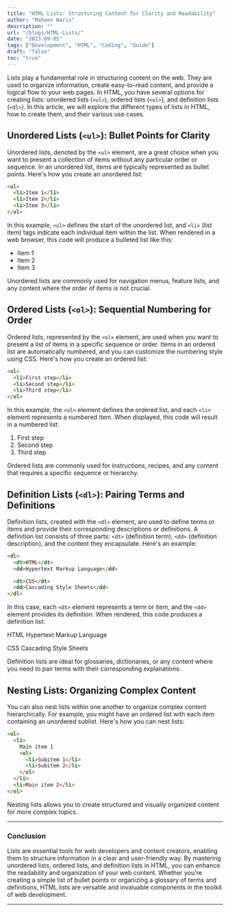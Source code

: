 ```yaml
---
title: "HTML Lists: Structuring Content for Clarity and Readability"
author: "Maheen Waris"
description: ""
url: "/blogs/HTML-Lists/"
date: "2023-09-05"
tags: ["Development", "HTML", "Coding", "Guide"]
draft: "false"
toc: "true"
---
```


Lists play a fundamental role in structuring content on the web. They are used to organize information, create easy-to-read content, and provide a logical flow to your web pages. In HTML, you have several options for creating lists: unordered lists (`<ul>`), ordered lists (`<ol>`), and definition lists (`<dl>`). In this article, we will explore the different types of lists in HTML, how to create them, and their various use cases.

## Unordered Lists (`<ul>`): Bullet Points for Clarity

Unordered lists, denoted by the `<ul>` element, are a great choice when you want to present a collection of items without any particular order or sequence. In an unordered list, items are typically represented as bullet points. Here's how you create an unordered list:

```html
<ul>
  <li>Item 1</li>
  <li>Item 2</li>
  <li>Item 3</li>
</ul>
```

In this example, `<ul>` defines the start of the unordered list, and `<li>` (list item) tags indicate each individual item within the list. When rendered in a web browser, this code will produce a bulleted list like this:

- Item 1
- Item 2
- Item 3

Unordered lists are commonly used for navigation menus, feature lists, and any content where the order of items is not crucial.

## Ordered Lists (`<ol>`): Sequential Numbering for Order

Ordered lists, represented by the `<ol>` element, are used when you want to present a list of items in a specific sequence or order. Items in an ordered list are automatically numbered, and you can customize the numbering style using CSS. Here's how you create an ordered list:

```html
<ol>
  <li>First step</li>
  <li>Second step</li>
  <li>Third step</li>
</ol>
```

In this example, the `<ol>` element defines the ordered list, and each `<li>` element represents a numbered item. When displayed, this code will result in a numbered list:

1. First step
2. Second step
3. Third step

Ordered lists are commonly used for instructions, recipes, and any content that requires a specific sequence or hierarchy.

## Definition Lists (`<dl>`): Pairing Terms and Definitions

Definition lists, created with the `<dl>` element, are used to define terms or items and provide their corresponding descriptions or definitions. A definition list consists of three parts: `<dt>` (definition term), `<dd>` (definition description), and the content they encapsulate. Here's an example:

```html
<dl>
  <dt>HTML</dt>
  <dd>Hypertext Markup Language</dd>

  <dt>CSS</dt>
  <dd>Cascading Style Sheets</dd>
</dl>
```

In this case, each `<dt>` element represents a term or item, and the `<dd>` element provides its definition. When rendered, this code produces a definition list:

HTML
Hypertext Markup Language

CSS
Cascading Style Sheets

Definition lists are ideal for glossaries, dictionaries, or any content where you need to pair terms with their corresponding explanations.

## Nesting Lists: Organizing Complex Content

You can also nest lists within one another to organize complex content hierarchically. For example, you might have an ordered list with each item containing an unordered sublist. Here's how you can nest lists:

```html
<ol>
  <li>
    Main item 1
    <ul>
      <li>Subitem 1</li>
      <li>Subitem 2</li>
    </ul>
  </li>
  <li>Main item 2</li>
</ol>
```

Nesting lists allows you to create structured and visually organized content for more complex topics.

<hr>

### Conclusion

Lists are essential tools for web developers and content creators, enabling them to structure information in a clear and user-friendly way. By mastering unordered lists, ordered lists, and definition lists in HTML, you can enhance the readability and organization of your web content. Whether you're creating a simple list of bullet points or organizing a glossary of terms and definitions, HTML lists are versatile and invaluable components in the toolkit of web development.

<script src="https://utteranc.es/client.js"
        repo="maheenwaris/Website"
        issue-term="pathname"
        theme="github-dark"
        crossorigin="anonymous"
        async>
</script>

---
